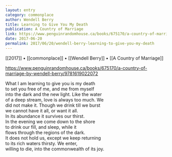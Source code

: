 ```yaml
---
layout: entry
category: commonplace
author: Wendell Berry
title: Learning to Give You My Death
publication: A Country of Marriage
link: https://www.penguinrandomhouse.ca/books/675170/a-country-of-marriage-by-wendell-berry/9781619022072
date: 2017-06-20
permalink: 2017/06/20/wendell-berry-learning-to-give-you-my-death
---
```


[[2017]] • [[commonplace]] • [[Wendell Berry]] • [[A Country of Marriage]] 

https://www.penguinrandomhouse.ca/books/675170/a-country-of-marriage-by-wendell-berry/9781619022072

What I am learning to give you is my death
<br>to set you free of me, and me from myself
<br>into the dark and the new light. Like the water
<br>of a deep stream, love is always too much. We
<br>did not make it. Though we drink till we burst
<br>we cannot have it all, or want it all.
<br>In its abundance it survives our thirst.
<br>In the evening we come down to the shore
<br>to drink our fill, and sleep, while it
<br>flows through the regions of the dark.
<br>It does not hold us, except we keep returning
<br>to its rich waters thirsty. We enter,
<br>willing to die, into the commonwealth of its joy.
